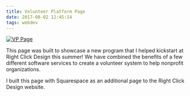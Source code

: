```yaml
---
title: Volunteer Platform Page
date: 2017-08-02 12:45:14
tags: webdev
---
```

<a href="https://rightclickdesign.co/volunteer-platform" target="_blank"><img class="portfolio-pics" src="/beans-blog/images/vp-screenshot.png" alt="VP Page"></a>

This page was built to showcase a new program that I helped kickstart at Right Click Design this summer! We have combined the benefits of a few different software services to create a volunteer system to help nonprofit organizations.

I built this page with Squarespace as an additional page to the Right Click Design website.